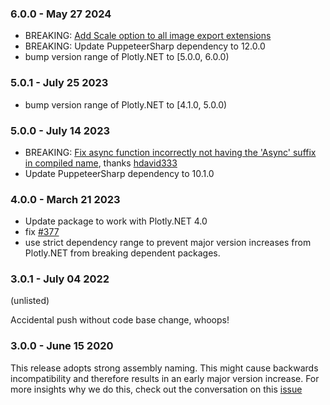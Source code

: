 ### 6.0.0 - May 27 2024

- BREAKING: [Add Scale option to all image export extensions](https://github.com/plotly/Plotly.NET/commit/5090570cb0fd8281a4c197421994cec719b82ac9)
- BREAKING:  Update PuppeteerSharp dependency to 12.0.0
- bump version range of Plotly.NET to [5.0.0, 6.0.0)

### 5.0.1 - July 25 2023

- bump version range of Plotly.NET to [4.1.0, 5.0.0)

### 5.0.0 - July 14 2023

- BREAKING: [Fix async function incorrectly not having the 'Async' suffix in compiled name](https://github.com/plotly/Plotly.NET/commit/43b1fcea330460c2ee19ad20f4fca99edfb4beb6), thanks [hdavid333](https://github.com/hdavid333)
- Update PuppeteerSharp dependency to 10.1.0

### 4.0.0 - March 21 2023

- Update package to work with Plotly.NET 4.0
- fix [#377](https://github.com/plotly/Plotly.NET/issues/377) 
- use strict dependency range to prevent major version increases from Plotly.NET from breaking dependent packages.

### 3.0.1 - July 04 2022

(unlisted)

Accidental push without code base change, whoops!

### 3.0.0 - June 15 2020

This release adopts strong assembly naming. 
This might cause backwards incompatibility and therefore results in an early major version increase. 
For more insights why we do this, check out the conversation on this [issue](https://github.com/plotly/Plotly.NET/issues/175)
